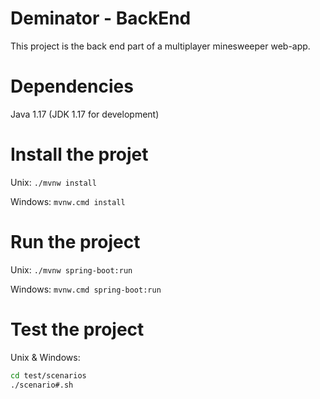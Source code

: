 # Deminator - BackEnd

This project is the back end part of a multiplayer minesweeper web-app.

# Dependencies

Java 1.17
(JDK 1.17 for development)

# Install the projet

Unix: `./mvnw install`

Windows: `mvnw.cmd install`

# Run the project

Unix: `./mvnw spring-boot:run`

Windows: `mvnw.cmd spring-boot:run`

# Test the project

Unix & Windows:

```sh
cd test/scenarios
./scenario#.sh
```
